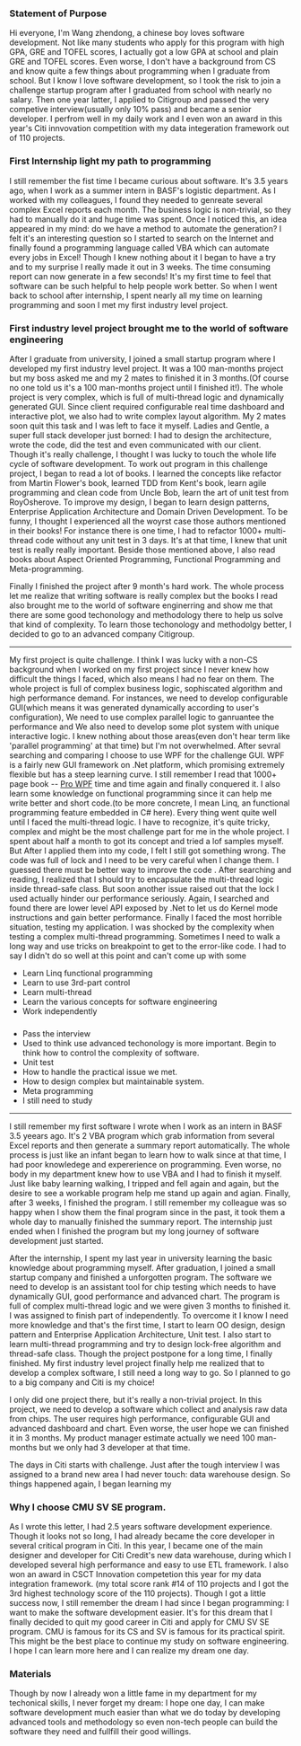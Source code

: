 ### Statement of Purpose
Hi everyone, I'm Wang zhendong, a chinese boy loves software development. Not like many students who apply for this program with high GPA, GRE and TOFEL scores, I actually got a low GPA at school and plain GRE and TOFEL scores. Even worse, I don't have a background from CS and know quite a few things about programming when I graduate from school. But I know I love software development, so I took the risk to join a challenge startup program after I graduated from school with nearly no salary. Then one year latter, I applied to Citigroup and passed the very competive interview(usually only 10% pass) and became a senior developer. I perfrom well in my daily work and I even won an award in this year's Citi innvovation competition with my data integeration framework out of 110 projects. 



### First Internship light my path to programming
I still remember the fist time I became curious about software. It's 3.5 years ago, when I work as a summer intern in BASF's logistic department. As I worked with my colleagues, I found they needed to genreate several complex Excel reports each month. The business logic is non-trivial, so they had to manually do it and huge time was spent. Once I noticed this, an idea appeared in my mind: do we have a method to automate the generation? I felt it's an interesting question so I started to search on the Internet and finally found a programming language called VBA which can automate every jobs in Excel! Though I knew nothing about it I began to have a try and to my surprise I really made it out in 3 weeks. The time consuming report can now generate in a few seconds! It's my first time to feel that software can be such helpful to help people work better. So when I went back to school after internship, I spent nearly all my time on learning programming and soon I met my first industry level project.

### First industry level project brought me to the world of software engineering
After I graduate from university, I joined a small startup program where I developed my first industry level project. It was a 100 man-months project but my boss asked me and my 2 mates to finished it in 3 months.(Of course no one told us it's a 100 man-months project until I finished it!). The whole project is very complex, which is full of multi-thread logic and dynamically generated GUI. Since client required configurable real time dashboard and interactive plot, we also had to write complex layout algorithm. My 2 mates soon quit this task and I was left to face it myself. Ladies and Gentle, a super full stack developer just borned: I had to design the architecture, wrote the code, did the test and even communicated with our client. Though it's really challenge, I thought I was lucky to touch the whole life cycle of software development. To work out program in this challenge project, I began to read a lot of books. I learned the concepts like refactor from Martin Flower's book, learned TDD from Kent's book, learn agile programming and clean code from Uncle Bob, learn the art of unit test from RoyOsherove. To improve my design, I began to learn design patterns, Enterprise Application Architecture and Domain Driven Development. To be funny, I thought I experienced all the woyrst case those authors mentioned in their books! For instance there is one time, I had to refactor 1000+ multi-thread code without any unit test in 3 days. It's at that time, I knew that unit test is really really important. Beside those mentioned above, I also read books about Aspect Oriented Programming, Functional Programming and Meta-programming.

Finally I finished the project after 9 month's hard work. The whole process let me realize that writing software is really complex but the books I read also brought me to the world of software enginerring and show me that there are some good techonology and methodology there to help us solve that kind of complexity. To learn those techonology and methodolgy better, I decided to go to an advanced company Citigroup.



____________________________

My first project is quite challenge. 
I think I was lucky with a non-CS background when I worked on my first project since I never knew how difficult the things I faced, which also means I had no fear on them. The whole project is full of complex business logic, sophiscated algorithm and high performance demand. For instances, we need to develop configurable GUI(which means it was generated dynamically according to user's configuration), We need to use complex parallel logic to ganruantee the performance and We also need to develop some plot system with unique interactive logic. I knew nothing about those areas(even don't hear term like 'parallel programming' at that time) but I'm not overwhelmed. After sevral searching and comparing I choose to use WPF for the challenge GUI. WPF is a fairly new GUI framework on .Net platform, which promising extremely flexible but has a steep learning curve. I still remember I read that 1000+ page book -- [Pro WPF](http://www.amazon.com/Pro-WPF-2010-Presentation-Foundation/dp/1430272058/ref=sr_1_3?ie=UTF8&qid=1449541096&sr=8-3&keywords=pro+WPF) time and time again and finally conquered it. I also learn some knowledge on functional programming since it can help me write better and short code.(to be more concrete, I mean Linq, an functional programming feature embedded in C# here). Every thing went quite well until I faced the multi-thread logic. I have to recognize, it's quite tricky, complex and might be the most challenge part  for me in the whole project. I spent about half a month to got its concept and tried a lof samples myself. But After I applied them into my code, I felt I still got something wrong. The code was full of lock and I need to be very careful when I change them. I guessed there must be better way to improve the code . After searching and reading, I realized that I should try to encapsulate the multi-thread logic inside thread-safe class. But soon another issue raised out that the lock I used actually hinder our performance seriously. Again, I searched and found there are lower level API exposed by .Net to let us do Kernel mode instructions and gain better performance. Finally I faced the most horrible situation, testing my application. I was shocked by the complexity when testing  a complex multi-thread programming. Sometimes I need to walk a long way and use tricks on breakpoint to get to the error-like code. I had to say I didn't do so well at this point and can't come up with some 

* Learn Linq functional programming
* Learn to use 3rd-part control
* Learn multi-thread
* Learn the various concepts for software engineering
* Work independently



### 
* Pass the interview
* Used to think use advanced techonology is more important. Begin to think how to control the complexity of software. 
* Unit test
* How to handle the practical issue we met.
* How to design complex but maintainable system.
* Meta programming
* I still need to study
___________

I still remember my first software I wrote when I work as an intern in BASF 3.5 yeears ago. It's 2 VBA program which grab information from several Excel reports and then generate a summary report  automatically. The whole process is just like an infant began to learn how to walk since at that time, I had poor knowledege and expererience on programming. Even worse, no body in my department knew how to use VBA and I had to finish it myself. Just like baby learning walking, I tripped and fell again and again, but the desire to see a workable program help me stand up again and agian. Finally, after 3 weeks, I finished the program. I still remember my colleague was so happy when I show them the final program since in the past, it took them a whole day to manually finished the summary report. The internship just ended when I finished the program but my long journey of software development just started.

After the internship, I spent my last year in university learning the basic knowledge about programming myself. After graduation, I joined a small startup company and finished a unforgotten program. The software we need to develop is an assistant tool for chip testing which needs to have dynamically GUI, good performance  and advanced chart. The program is full of complex multi-thread logic and we were given 3 months to finished it. I was assigned to finish part of independently. To overcome it I know I need more knowledge and that's the first time, I start to learn OO design, design pattern and Enterprise Application Architecture, Unit test. I also start to learn multi-thread programming and try to design lock-free algorithm and thread-safe class. Though the project postpone for a long time, I finally finished. My first industry level project finally help me realized that to develop a complex software, I still need a long way to go. So I planned to go to a big company and Citi is my choice! 

I only did one project there, but it's really a non-trivial project. In this project, we need to develop a software which collect and analysis raw data from chips. The user requires high performance, configurable GUI and advanced dashboard and chart. Even worse, the user hope we can finished it in 3 months. My product manager estimate actually we need 100 man-months but we only had 3 developer at that time.  

The days in Citi starts with challenge. Just after the tough interview I was assigned to a brand new area I had never touch: data warehouse design. So things happened again, I began learning my  


### Why I choose CMU SV SE program.


As I wrote this letter, I had 2.5 years software development experience. Though it looks not so long, I had already became the core developer in several critical program in Citi.  In this year, I became one of the main designer and developer for Citi Credit's new data warehouse, during which I developed several high performance and easy to use ETL framework. I also won an award in CSCT Innovation competetion this year for my data integration framework. (my total score rank #14 of 110 projects and I got the 3rd highest technology score of the 110 projects). Though I got a little success now, I still remember the dream I had since I began programming: I want to make the software development easier. It's for this dream that I finally decided to quit my good career in Citi and apply for CMU SV SE program. CMU is famous for its CS and SV is famous for its practical spirit. This might be the best place to continue my study on software engineering. I hope I can learn more here and I can realize my dream one day.



### Materials
Though by now I already won a little fame in my department for my techonical skills, I never forget my dream: I hope one day, I can make software development much easier than what we do today by developing advanced tools and methodology so even non-tech people can build the software they need and fullfill their good willings. 




